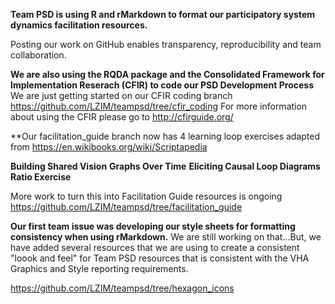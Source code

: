 **Team PSD is using R and rMarkdown to format our participatory system dynamics facilitation resources.**

Posting our work on GitHub enables transparency, reproducibility and team collaboration.

**We are also using the RQDA package and the Consolidated Framework for Implementation Reserach (CFIR) to code our PSD Development Process**
We are just getting started on our CFIR coding branch https://github.com/LZIM/teampsd/tree/cfir_coding
For more information about using the CFIR please go to http://cfirguide.org/

**Our facilitation_guide branch now has 4 learning loop exercises adapted from https://en.wikibooks.org/wiki/Scriptapedia

**Building Shared Vision**
**Graphs Over Time**
**Eliciting Causal Loop Diagrams**
**Ratio Exercise**

More work to turn this into Facilitation Guide resources is ongoing https://github.com/LZIM/teampsd/tree/facilitation_guide

**Our first team issue was developing our style sheets for formatting consistency when using rMarkdown.** 
We are still working on that...But, we have added several resources that we are using to create a consistent "loook and feel" for Team PSD resources that is consistent with the VHA Graphics and Style reporting requirements.

https://github.com/LZIM/teampsd/tree/hexagon_icons
